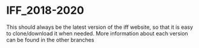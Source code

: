 # IFF_2018-2020
This should always be the latest version of the iff website, so that it is easy to clone/download it when needed. 
More information about each version can be found in the other branches
